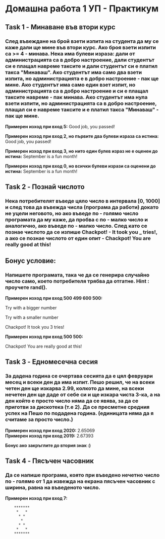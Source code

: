 # Домашна работа 1 УП - Практикум

## Task 1 - Минаване във втори курс
### След въвеждане на брой взети изпита на студента да му се каже дали ще мине във втори курс. Ако броя взети изпити са >= 4 - минава. Нека има булеви израза: дали от администрацията са в добро настроение, дали студентът си е плащал навреме таксите и дали студентът си е платил такса "Минаваш". Ако студентът има само два взети изпита, но администрацията е в добро настроение - пак ще мине. Ако студентът има само един взет изпит, но администрацията са в добро настроение и си е плащал таксите навреме - пак минава. Ако студентът има нула взети изпити, но администрацията са в добро настроение, плащал си е навреме таксите и е платил такса "Минаваш" - пак ще мине.

**Примерен изход при вход 5:** Good job, you passed!

**Примерен изход при вход 2, но първите два булеви израза са истина:** Good job, you passed!

**Примерен изход при вход 3, но нито един булев израз не е оценен до истина:** September is a fun month!

**Примерен изход при вход 0, но всички булеви изрази са оценени до истина:** September is a fun month!

## Task 2 - Познай числото
### Нека потребителят въведе цяло число в интервала [0, 1000] и след това да въвежда числа (програма да работи) докато не уцели неговото, но ако въведе по - голямо число програмата да му каже, да пробва с по - малко число и аналогично, ако въведе по - малко число. След като се познае числото да се изпише Chackpot! - It took you _ tries!, а ако се познае числото от един опит - Chackpot! You are really good at this! 

## Бонус условие:
### Напишете програмата, така че да се генерира случайно число само, което потребителя трябва да отгатне. Hint : проучете rand().

**Примерен изход при вход 500 499 600 500:** 

Try with a bigger number

Try with a smaller number

Chackpot! It took you 3 tries!

**Примерен изход при вход 500 500:**

Chackpot! You are really good at this! 

## Task 3 - Едномесечна сесия
### За дадена година се очертава сесията да е цял февруари месец и всеки ден да има изпит. Пешо решил, че на всеки четен ден ще изкарва 2.99, колкото да мине, на всеки нечетен ден ще даде от себе си и ще изкара чиста 3-ка, а на ден който е просто число няма да се явява, за да се приготви за дискотека (т.е 2). Да се пресметне средния успех на Пешо по подадена година. (единицата няма да я считаме за просто число.)

**Примерен изход при вход 2020:** 2.65069  
**Примерен изход при вход 2019:** 2.67393 

**Бонус ако закръглите до втория знак :)**

## Task 4 - Пясъчен часовник 
### Да се напише програма, която при въведено нечетно число по - голямо от 1 да извежда на екрана пясъчен часовник с ширина, равна на въведеното число.

**Примерен изход при вход 7:**
```           
    *******
     *   *
      * *
       *
      * *
     *   *
    ******* 
```        
